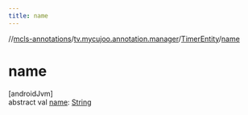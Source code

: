```yaml
---
title: name
---
```

//[mcls-annotations](../../../index.html)/[tv.mycujoo.annotation.manager](../index.html)/[TimerEntity](index.html)/[name](name.html)



# name



[androidJvm]\
abstract val [name](name.html): [String](https://kotlinlang.org/api/latest/jvm/stdlib/kotlin/-string/index.html)




